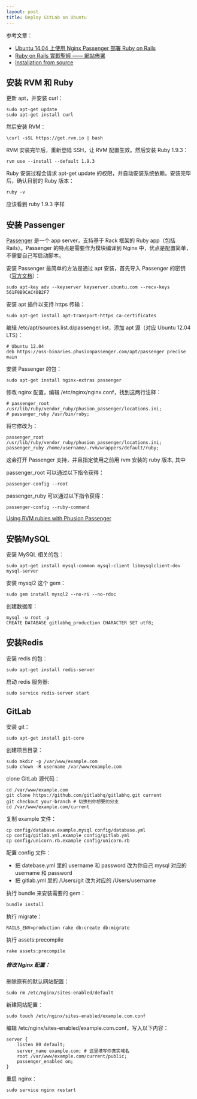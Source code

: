 ```yaml
---
layout: post
title: Deploy GitLab on Ubuntu
---
```


参考文章：

* [Ubuntu 14.04 上使用 Nginx Passenger 部署 Ruby on Rails](https://github.com/ruby-china/ruby-china/wiki/Ubuntu-14.04-%E4%B8%8A%E4%BD%BF%E7%94%A8-Nginx-Passenger-%E9%83%A8%E7%BD%B2-Ruby-on-Rails)
* [Ruby on Rails 實戰聖經 —— 網站佈署](https://ihower.tw/rails4/deployment.html)
* [Installation from source](https://gitlab.com/gitlab-org/gitlab-ce/blob/master/doc/install/installation.md)

<!--break-->

## 安装 RVM 和 Ruby

更新 apt，并安装 curl：

```
sudo apt-get update
sudo apt-get install curl
```

然后安装 RVM：

```
\curl -sSL https://get.rvm.io | bash
```

RVM 安装完毕后，重新登陆 SSH，让 RVM 配置生效。然后安装 Ruby 1.9.3：

```
rvm use --install --default 1.9.3
```

Ruby 安装过程会请求 apt-get update 的权限，并自动安装系统依赖。安装完毕后，确认目前的 Ruby 版本：

```
ruby -v
```

应该看到 ruby 1.9.3 字样


## 安装 Passenger

[Passenger](https://www.phusionpassenger.com/) 是一个 app server，支持基于 Rack 框架的 Ruby app（包括 Rails）。Passenger 的特点是需要作为模块编译到 Nginx 中，优点是配置简单，不需要自己写启动脚本。

安装 Passenger 最简单的方法是通过 apt 安装，首先导入 Passenger 的密钥（[官方文档](https://www.phusionpassenger.com/documentation/Users%20guide%20Nginx.html#install_on_debian_ubuntu)）：

```
sudo apt-key adv --keyserver keyserver.ubuntu.com --recv-keys 561F9B9CAC40B2F7
```

安装 apt 插件以支持 https 传输：

```
sudo apt-get install apt-transport-https ca-certificates
```

编辑 /etc/apt/sources.list.d/passenger.list，添加 apt 源（对应 Ubuntu 12.04 LTS）：

```
# Ubuntu 12.04
deb https://oss-binaries.phusionpassenger.com/apt/passenger precise main
```

安装 Passenger 的包：

```
sudo apt-get install nginx-extras passenger
```

修改 nginx 配置，编辑 /etc/nginx/nginx.conf，找到这两行注释：

```
# passenger_root /usr/lib/ruby/vendor_ruby/phusion_passenger/locations.ini;
# passenger_ruby /usr/bin/ruby;
```

将它修改为：

```
passenger_root /usr/lib/ruby/vendor_ruby/phusion_passenger/locations.ini;
passenger_ruby /home/username/.rvm/wrappers/default/ruby;
```

这会打开 Passenger 支持，并且指定使用之前用 rvm 安装的 ruby 版本, 其中

passenger_root 可以通过以下指令获得：

```
passenger-config --root
```

passenger_ruby 可以通过以下指令获得：

```
passenger-config --ruby-command
```

[Using RVM rubies with Phusion Passenger](https://rvm.io/deployment/passenger)

## 安裝MySQL

安装 MySQL 相关的包：

```
sudo apt-get install mysql-common mysql-client libmysqlclient-dev mysql-server
```

安装 mysql2 这个 gem：

```
sudo gem install mysql2 --no-ri --no-rdoc
```

创建数据库：

```
mysql -u root -p
CREATE DATABASE gitlabhq_production CHARACTER SET utf8;
```

## 安装Redis

安装 redis 的包：

```
sudo apt-get install redis-server
```

启动 redis 服务器:

```
sudo service redis-server start
```


## GitLab

安装 git：

```
sudo apt-get install git-core
```

创建项目目录：

```
sudo mkdir -p /var/www/example.com
sudo chown -R username /var/www/example.com
```

clone GitLab 源代码：

```
cd /var/www/example.com
git clone https://github.com/gitlabhq/gitlabhq.git current
git checkout your-branch # 切换到你想要的分支
cd /var/www/example.com/current
```

复制 example 文件：

```
cp config/database.example.mysql config/database.yml
cp config/gitlab.yml.example config/gitlab.yml
cp config/unicorn.rb.example config/unicorn.rb
```

配置 config 文件：

* 把 datebase.yml 里的 username 和 password 改为你自己 mysql 对应的 username 和 password
* 把 gitlab.yml 里的 /Users/git 改为对应的 /Users/username

执行 bundle 来安装需要的 gem：

```
bundle install
```

执行 migrate：

```
RAILS_ENV=production rake db:create db:migrate
```

执行 assets:precompile

```
rake assets:precompile
```

##### 修改 Nginx 配置：

删除原有的默认网站配置：

```
sudo rm /etc/nginx/sites-enabled/default
```

新建网站配置：

```
sudo touch /etc/nginx/sites-enabled/example.com.conf
```

编辑 /etc/nginx/sites-enabled/example.com.conf，写入以下内容：

```
server {
    listen 80 default;
    server_name example.com; # 这里填写你真实域名
    root /var/www/example.com/current/public;
    passenger_enabled on;
}
```

重启 nginx：

```
sudo service nginx restart
```
